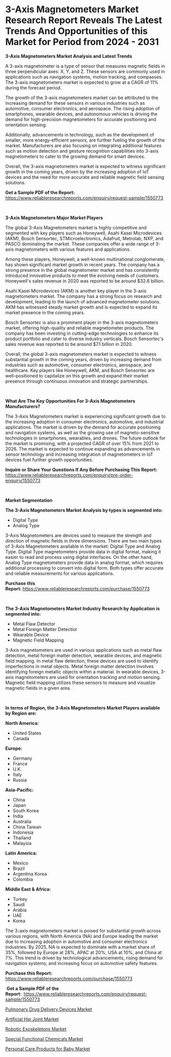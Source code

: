 <p><h1>3-Axis Magnetometers Market Research Report Reveals The Latest Trends And Opportunities of this Market for Period from 2024 - 2031</h1></p><p><strong>3-Axis Magnetometers Market Analysis and Latest Trends</strong></p>
<p><p>A 3-axis magnetometer is a type of sensor that measures magnetic fields in three perpendicular axes: X, Y, and Z. These sensors are commonly used in applications such as navigation systems, motion tracking, and compasses. The 3-axis magnetometers market is expected to grow at a CAGR of 11% during the forecast period.</p><p>The growth of the 3-axis magnetometers market can be attributed to the increasing demand for these sensors in various industries such as automotive, consumer electronics, and aerospace. The rising adoption of smartphones, wearable devices, and autonomous vehicles is driving the demand for high-precision magnetometers for accurate positioning and orientation sensing.</p><p>Additionally, advancements in technology, such as the development of smaller, more energy-efficient sensors, are further fueling the growth of the market. Manufacturers are also focusing on integrating additional features such as motion detection and gesture recognition capabilities into 3-axis magnetometers to cater to the growing demand for smart devices.</p><p>Overall, the 3-axis magnetometers market is expected to witness significant growth in the coming years, driven by the increasing adoption of IoT devices and the need for more accurate and reliable magnetic field sensing solutions.</p></p>
<p><strong>Get a Sample PDF of the Report:&nbsp;</strong> <a href="https://www.reliableresearchreports.com/enquiry/request-sample/1550773">https://www.reliableresearchreports.com/enquiry/request-sample/1550773</a></p>
<p>&nbsp;</p>
<p><strong>3-Axis Magnetometers Major Market Players</strong></p>
<p><p>The global 3-Axis Magnetometers market is highly competitive and segmented with key players such as Honeywell, Asahi Kasei Microdevices (AKM), Bosch Sensortec, STMicroelectronics, Adafruit, Metrolab, NXP, and PASCO dominating the market. These companies offer a wide range of 3-axis magnetometers with various features and applications.</p><p>Among these players, Honeywell, a well-known multinational conglomerate, has shown significant market growth in recent years. The company has a strong presence in the global magnetometer market and has consistently introduced innovative products to meet the evolving needs of customers. Honeywell's sales revenue in 2020 was reported to be around $32.6 billion.</p><p>Asahi Kasei Microdevices (AKM) is another key player in the 3-axis magnetometers market. The company has a strong focus on research and development, leading to the launch of advanced magnetometer solutions. AKM has witnessed steady market growth and is expected to expand its market presence in the coming years.</p><p>Bosch Sensortec is also a prominent player in the 3-axis magnetometers market, offering high-quality and reliable magnetometer products. The company has been investing in cutting-edge technologies to enhance its product portfolio and cater to diverse industry verticals. Bosch Sensortec's sales revenue was reported to be around $7.1 billion in 2020.</p><p>Overall, the global 3-axis magnetometers market is expected to witness substantial growth in the coming years, driven by increasing demand from industries such as automotive, consumer electronics, aerospace, and healthcare. Key players like Honeywell, AKM, and Bosch Sensortec are well-positioned to capitalize on this growth and expand their market presence through continuous innovation and strategic partnerships.</p></p>
<p>&nbsp;</p>
<p><strong>What Are The Key Opportunities For 3-Axis Magnetometers Manufacturers?</strong></p>
<p><p>The 3-Axis Magnetometers market is experiencing significant growth due to the increasing adoption in consumer electronics, automotive, and industrial applications. The market is driven by the demand for accurate positioning and navigation systems, as well as the growing use of magneto-sensitive technologies in smartphones, wearables, and drones. The future outlook for the market is promising, with a projected CAGR of over 15% from 2021 to 2026. The market is expected to continue expanding as advancements in sensor technology and increasing integration of magnetometers in IoT devices fuel further growth opportunities.</p></p>
<p><strong>Inquire or Share Your Questions If Any Before Purchasing This Report:</strong> <a href="https://www.reliableresearchreports.com/enquiry/pre-order-enquiry/1550773">https://www.reliableresearchreports.com/enquiry/pre-order-enquiry/1550773</a></p>
<p>&nbsp;</p>
<p><strong>Market Segmentation</strong></p>
<p><strong>The 3-Axis Magnetometers Market Analysis by types is segmented into:</strong></p>
<p><ul><li>Digital Type</li><li>Analog Type</li></ul></p>
<p><p>3-Axis Magnetometers are devices used to measure the strength and direction of magnetic fields in three dimensions. There are two main types of 3-Axis Magnetometers available in the market: Digital Type and Analog Type. Digital Type magnetometers provide data in digital format, making it easier to read and process using digital interfaces. On the other hand, Analog Type magnetometers provide data in analog format, which requires additional processing to convert into digital form. Both types offer accurate and reliable measurements for various applications.</p></p>
<p><strong>Purchase this Report:&nbsp;</strong><a href="https://www.reliableresearchreports.com/purchase/1550773">https://www.reliableresearchreports.com/purchase/1550773</a></p>
<p>&nbsp;</p>
<p><strong>The 3-Axis Magnetometers Market Industry Research by Application is segmented into:</strong></p>
<p><ul><li>Metal Flaw Detector</li><li>Metal Foreign Matter Detectior</li><li>Wearable Device</li><li>Magnetic Field Mapping</li></ul></p>
<p><p>3-Axis magnetometers are used in various applications such as metal flaw detection, metal foreign matter detection, wearable devices, and magnetic field mapping. In metal flaw detection, these devices are used to identify imperfections in metal objects. Metal foreign matter detection involves identifying foreign metallic objects within a material. In wearable devices, 3-axis magnetometers are used for orientation tracking and motion sensing. Magnetic field mapping utilizes these sensors to measure and visualize magnetic fields in a given area.</p></p>
<p>&nbsp;</p>
<p><strong>In terms of Region, the 3-Axis Magnetometers Market Players available by Region are:</strong></p>
<p>
    <p> <strong> North America: </strong>
        <ul>
            <li>United States</li>
            <li>Canada</li>
        </ul>
        </p> 
    <p> <strong> Europe: </strong>
        <ul>
            <li>Germany</li>
            <li>France</li>
            <li>U.K.</li>
            <li>Italy</li>
            <li>Russia</li>
        </ul>
        </p> 
    <p> <strong> Asia-Pacific: </strong>
        <ul>
            <li>China</li>
            <li>Japan</li>
            <li>South Korea</li>
            <li>India</li>
            <li>Australia</li>
            <li>China Taiwan</li>
            <li>Indonesia</li>
            <li>Thailand</li>
            <li>Malaysia</li>
        </ul>
        </p> 
    <p> <strong> Latin America: </strong>
        <ul>
            <li>Mexico</li>
            <li>Brazil</li>
            <li>Argentina Korea</li>
            <li>Colombia</li>
        </ul>
        </p> 
    <p> <strong> Middle East & Africa: </strong>
        <ul>
            <li>Turkey</li>
            <li>Saudi</li>
            <li>Arabia</li>
            <li>UAE</li>
            <li>Korea</li>
        </ul>
    </p>
    </p>
<p><p>The 3-axis magnetometers market is poised for substantial growth across various regions, with North America (NA) and Europe leading the market due to increasing adoption in automotive and consumer electronics industries. By 2025, NA is expected to dominate with a market share of 35%, followed by Europe at 28%, APAC at 20%, USA at 10%, and China at 7%. This trend is driven by technological advancements, rising demand for navigation systems, and increasing focus on automotive safety features.</p></p>
<p><strong>Purchase this Report: </strong><a href="https://www.reliableresearchreports.com/purchase/1550773">https://www.reliableresearchreports.com/purchase/1550773</a></p>
<p>&nbsp;<strong>Get a Sample PDF of the Report:&nbsp;&nbsp;</strong><a href="https://www.reliableresearchreports.com/enquiry/request-sample/1550773">https://www.reliableresearchreports.com/enquiry/request-sample/1550773</a></p>
<p><strong></strong></p>
<p><p><a href="https://medium.com/@jaremington56468/pulmonary-drug-delivery-devices-market-size-cagr-trends-2024-2030-7651c82be2dc">Pulmonary Drug Delivery Devices Market</a></p><p><a href="https://medium.com/@damorgan64868/artificial-hip-joint-market-furnishes-information-on-market-share-market-trends-and-market-growth-84bf51bbef7c">Artificial Hip Joint Market</a></p><p><a href="https://medium.com/@jaremington56468/robotic-exoskeletons-market-research-report-its-history-and-forecast-2024-to-2031-a7a1bb3b4d60">Robotic Exoskeletons Market</a></p><p><a href="https://github.com/globismark/Market-Research-Report-List-1/blob/main/special-functional-chemicals-market.md">Special Functional Chemicals Market</a></p><p><a href="https://github.com/prosalinda88/Market-Research-Report-List-3/blob/main/personal-care-products-for-baby-market.md">Personal Care Products for Baby Market</a></p></p>